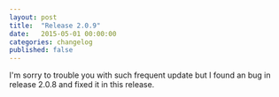 ```yaml
---
layout: post
title:  "Release 2.0.9"
date:   2015-05-01 00:00:00
categories: changelog
published: false
---
```


I'm sorry to trouble you with such frequent update but I found an bug in 
release 2.0.8 and fixed it in this release.


<!--more-->

[IP-Geo-Block]: https://wordpress.org/plugins/ip-geo-block/ "WordPress › IP Geo Block « WordPress Plugins"
